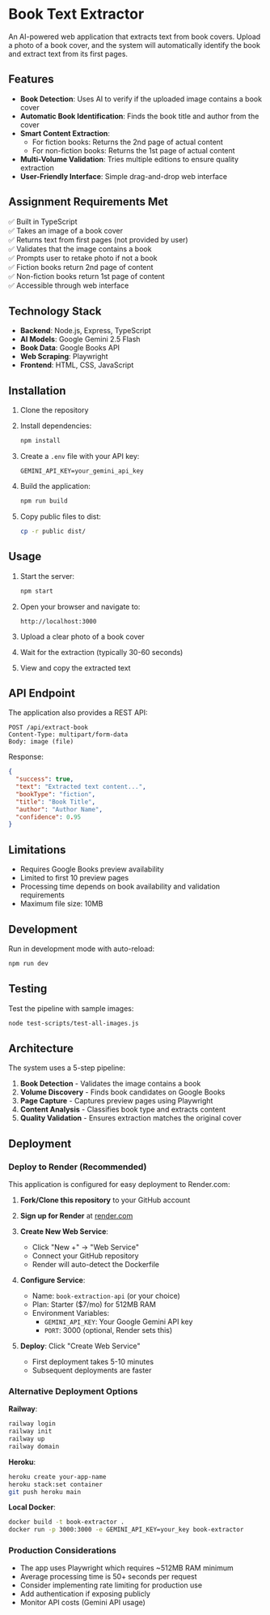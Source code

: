 # Book Text Extractor

An AI-powered web application that extracts text from book covers. Upload a photo of a book cover, and the system will automatically identify the book and extract text from its first pages.

## Features

- **Book Detection**: Uses AI to verify if the uploaded image contains a book cover
- **Automatic Book Identification**: Finds the book title and author from the cover
- **Smart Content Extraction**: 
  - For fiction books: Returns the 2nd page of actual content
  - For non-fiction books: Returns the 1st page of actual content
- **Multi-Volume Validation**: Tries multiple editions to ensure quality extraction
- **User-Friendly Interface**: Simple drag-and-drop web interface

## Assignment Requirements Met

✅ Built in TypeScript  
✅ Takes an image of a book cover  
✅ Returns text from first pages (not provided by user)  
✅ Validates that the image contains a book  
✅ Prompts user to retake photo if not a book  
✅ Fiction books return 2nd page of content  
✅ Non-fiction books return 1st page of content  
✅ Accessible through web interface  

## Technology Stack

- **Backend**: Node.js, Express, TypeScript
- **AI Models**: Google Gemini 2.5 Flash
- **Book Data**: Google Books API
- **Web Scraping**: Playwright
- **Frontend**: HTML, CSS, JavaScript

## Installation

1. Clone the repository
2. Install dependencies:
   ```bash
   npm install
   ```

3. Create a `.env` file with your API key:
   ```
   GEMINI_API_KEY=your_gemini_api_key
   ```

4. Build the application:
   ```bash
   npm run build
   ```

5. Copy public files to dist:
   ```bash
   cp -r public dist/
   ```

## Usage

1. Start the server:
   ```bash
   npm start
   ```

2. Open your browser and navigate to:
   ```
   http://localhost:3000
   ```

3. Upload a clear photo of a book cover

4. Wait for the extraction (typically 30-60 seconds)

5. View and copy the extracted text

## API Endpoint

The application also provides a REST API:

```
POST /api/extract-book
Content-Type: multipart/form-data
Body: image (file)
```

Response:
```json
{
  "success": true,
  "text": "Extracted text content...",
  "bookType": "fiction",
  "title": "Book Title",
  "author": "Author Name",
  "confidence": 0.95
}
```

## Limitations

- Requires Google Books preview availability
- Limited to first 10 preview pages
- Processing time depends on book availability and validation requirements
- Maximum file size: 10MB

## Development

Run in development mode with auto-reload:
```bash
npm run dev
```

## Testing

Test the pipeline with sample images:
```bash
node test-scripts/test-all-images.js
```

## Architecture

The system uses a 5-step pipeline:

1. **Book Detection** - Validates the image contains a book
2. **Volume Discovery** - Finds book candidates on Google Books
3. **Page Capture** - Captures preview pages using Playwright
4. **Content Analysis** - Classifies book type and extracts content
5. **Quality Validation** - Ensures extraction matches the original cover

## Deployment

### Deploy to Render (Recommended)

This application is configured for easy deployment to Render.com:

1. **Fork/Clone this repository** to your GitHub account

2. **Sign up for Render** at [render.com](https://render.com)

3. **Create New Web Service**:
   - Click "New +" → "Web Service"
   - Connect your GitHub repository
   - Render will auto-detect the Dockerfile

4. **Configure Service**:
   - Name: `book-extraction-api` (or your choice)
   - Plan: Starter ($7/mo) for 512MB RAM
   - Environment Variables:
     - `GEMINI_API_KEY`: Your Google Gemini API key
     - `PORT`: 3000 (optional, Render sets this)

5. **Deploy**: Click "Create Web Service"
   - First deployment takes 5-10 minutes
   - Subsequent deployments are faster

### Alternative Deployment Options

**Railway**:
```bash
railway login
railway init
railway up
railway domain
```

**Heroku**:
```bash
heroku create your-app-name
heroku stack:set container
git push heroku main
```

**Local Docker**:
```bash
docker build -t book-extractor .
docker run -p 3000:3000 -e GEMINI_API_KEY=your_key book-extractor
```

### Production Considerations

- The app uses Playwright which requires ~512MB RAM minimum
- Average processing time is 50+ seconds per request
- Consider implementing rate limiting for production use
- Add authentication if exposing publicly
- Monitor API costs (Gemini API usage)